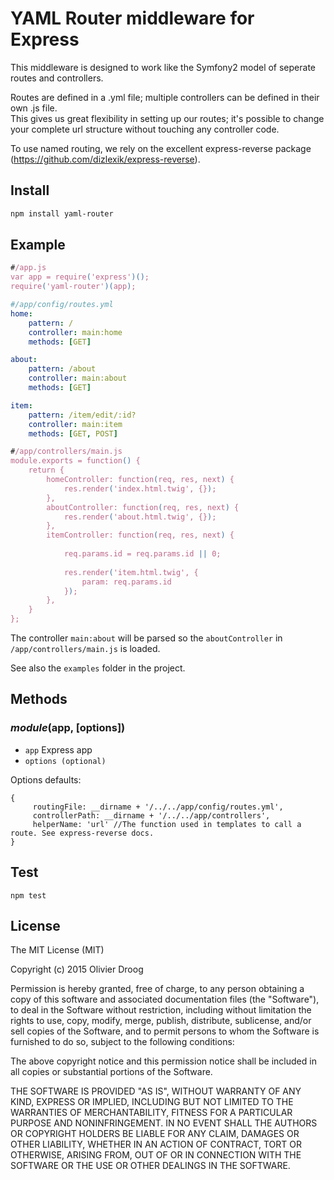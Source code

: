 # YAML Router middleware for Express

This middleware is designed to work like the Symfony2 model of seperate routes and controllers.

Routes are defined in a .yml file; multiple controllers can be defined in their own .js file.<br>
This gives us great flexibility in setting up our routes; it's possible to change your complete url structure without touching any controller code.

To use named routing, we rely on the excellent express-reverse package (https://github.com/dizlexik/express-reverse).

## Install

```sh
npm install yaml-router
```

## Example

```js
#/app.js
var app = require('express')();
require('yaml-router')(app);
```

```yaml
#/app/config/routes.yml
home:
    pattern: /
    controller: main:home
    methods: [GET]

about:
    pattern: /about
    controller: main:about
    methods: [GET]

item:
    pattern: /item/edit/:id?
    controller: main:item
    methods: [GET, POST]
```

```js
#/app/controllers/main.js
module.exports = function() {
    return {
        homeController: function(req, res, next) {
            res.render('index.html.twig', {});
        },
        aboutController: function(req, res, next) {
            res.render('about.html.twig', {});
        },
        itemController: function(req, res, next) {
            
            req.params.id = req.params.id || 0;
            
            res.render('item.html.twig', {
                param: req.params.id
            });
        },
    }
};

```
The controller `main:about` will be parsed so the `aboutController` in `/app/controllers/main.js` is loaded.

See also the `examples` folder in the project.

## Methods

### _module_(app, [options])

* `app` Express app
* `options (optional)` 

Options defaults:
```
{ 
     routingFile: __dirname + '/../../app/config/routes.yml',
     controllerPath: __dirname + '/../../app/controllers',
     helperName: 'url' //The function used in templates to call a route. See express-reverse docs.
}
```
## Test

```npm test```

## License

The MIT License (MIT)

Copyright (c) 2015 Olivier Droog

Permission is hereby granted, free of charge, to any person obtaining a copy
of this software and associated documentation files (the "Software"), to deal
in the Software without restriction, including without limitation the rights
to use, copy, modify, merge, publish, distribute, sublicense, and/or sell
copies of the Software, and to permit persons to whom the Software is
furnished to do so, subject to the following conditions:

The above copyright notice and this permission notice shall be included in
all copies or substantial portions of the Software.

THE SOFTWARE IS PROVIDED "AS IS", WITHOUT WARRANTY OF ANY KIND, EXPRESS OR
IMPLIED, INCLUDING BUT NOT LIMITED TO THE WARRANTIES OF MERCHANTABILITY,
FITNESS FOR A PARTICULAR PURPOSE AND NONINFRINGEMENT. IN NO EVENT SHALL THE
AUTHORS OR COPYRIGHT HOLDERS BE LIABLE FOR ANY CLAIM, DAMAGES OR OTHER
LIABILITY, WHETHER IN AN ACTION OF CONTRACT, TORT OR OTHERWISE, ARISING FROM,
OUT OF OR IN CONNECTION WITH THE SOFTWARE OR THE USE OR OTHER DEALINGS IN
THE SOFTWARE.
